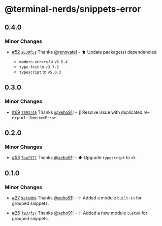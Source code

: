 # @terminal-nerds/snippets-error<!-- markdownlint-disable line-length list-marker-space no-duplicate-header ul-style ul-indent no-bare-urls -->

## 0.4.0

### Minor Changes

-   [#52](https://github.com/terminal-nerds/snippets/pull/52) [`2630f51`](https://github.com/terminal-nerds/snippets/commit/2630f5138db3f2f1bc0b766cd94c1c415bba2656) Thanks [@renovate](https://github.com/apps/renovate)! - ⬆️ Update package(s) dependencies:

    -   `modern-errors` to `v5.5.4`
    -   `type-fest` to `v3.7.2`
    -   `typescript` to `v5.0.3`

## 0.3.0

### Minor Changes

-   [#69](https://github.com/terminal-nerds/snippets/pull/69) [`7591f40`](https://github.com/terminal-nerds/snippets/commit/7591f402ea0d6287ccc30c93aab16e725ebd252d) Thanks [@xeho91](https://github.com/xeho91)! - 🐛 Resolve issue with duplicated re-export - `RuntimeError`

## 0.2.0

### Minor Changes

-   [#53](https://github.com/terminal-nerds/snippets/pull/53) [`7ba7377`](https://github.com/terminal-nerds/snippets/commit/7ba73779bb732b0f1bfe7a9d1c702514fb99a193) Thanks [@xeho91](https://github.com/xeho91)! - ⬆️ Upgrade `typescript` to `v5`

## 0.1.0

### Minor Changes

-   [#27](https://github.com/terminal-nerds/snippets/pull/27) [`9afe9b9`](https://github.com/terminal-nerds/snippets/commit/9afe9b904c74d6ad572fd5cff9ac69f6610c36cf) Thanks [@xeho91](https://github.com/xeho91)! - ✨ Added a module `built-in` for grouped snippets.

-   [#26](https://github.com/terminal-nerds/snippets/pull/26) [`f937f27`](https://github.com/terminal-nerds/snippets/commit/f937f27a25efd5ca3ce38a83710465f3486b6adb) Thanks [@xeho91](https://github.com/xeho91)! - ✨ Added a new module `custom` for grouped snippets.
